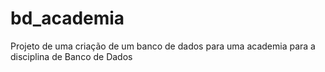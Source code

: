 # bd_academia
Projeto de uma criação de um banco de dados para uma academia para a disciplina de Banco de Dados
